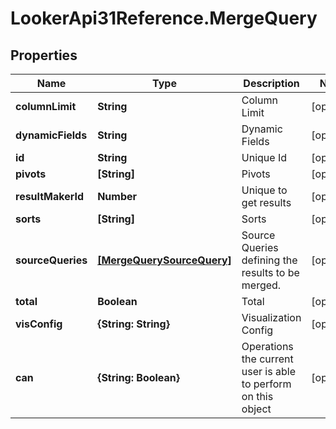 # LookerApi31Reference.MergeQuery

## Properties
Name | Type | Description | Notes
------------ | ------------- | ------------- | -------------
**columnLimit** | **String** | Column Limit | [optional] 
**dynamicFields** | **String** | Dynamic Fields | [optional] 
**id** | **String** | Unique Id | [optional] 
**pivots** | **[String]** | Pivots | [optional] 
**resultMakerId** | **Number** | Unique to get results | [optional] 
**sorts** | **[String]** | Sorts | [optional] 
**sourceQueries** | [**[MergeQuerySourceQuery]**](MergeQuerySourceQuery.md) | Source Queries defining the results to be merged. | [optional] 
**total** | **Boolean** | Total | [optional] 
**visConfig** | **{String: String}** | Visualization Config | [optional] 
**can** | **{String: Boolean}** | Operations the current user is able to perform on this object | [optional] 


